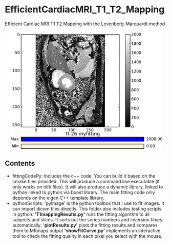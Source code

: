# EfficientCardiacMRI_T1_T2_Mapping
Efficient Cardiac MRI T1 T2 Mapping with the Levenberg-Marquardt method

<p align="center">
    <img src="PRE-T1_TI.jpg", width="480">
    <br>
</p>

## Contents
-	fittingCodePy: Includes the c++ code. You can build it based on the cmake files provided. This will produce a command line executable (it only works on nifti files). It will also produce a dynamic library, linked to python linked to python via boost library. The main fitting code only depends on the eigen C++ template library. 
-	pythonScripts: 'pyImage' is the python toolbox that I use to fit images. It can import dicom files directly.
This folder also includes testing scripts in python: 
**'T1mappingResults.py'** runs the fitting algorithm to all subjects and slices. It sorts out the series numbers and inversion times automatically.
**'plotResults.py'** plots the fitting results and compares them to MRmaps output
**'showFitCurve.py'** implements an interactive tool to check the fitting quality in each pixel you select with the mouse. 
